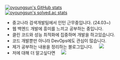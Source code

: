 <!HTML>

[![oyoungsun's GitHub stats](https://github-readme-stats.vercel.app/api?username=oyoungsun&count_private=true&show_icons=true&theme=dracula)](https://github.com/oyoungsun)  
[![oyoungsun's solved.ac stats](https://github-readme-solvedac.hyp3rflow.vercel.app/api/?handle=plusmates)](https://solved.ac/profile/plusmates)

- 중고나라 검색개발팀에서 인턴 근무중입니다. (24.03~)
- 웹 백엔드 개발에 흥미를 느끼고 공부하는 중입니다.
- 클린 코드와 성능 최적화에 집중하며 개발을 하고있습니다.
- 코드 개발뿐만 아니라 DevOps에도 관심이 많습니다.
- 제가 공부하는 내용을 정리하는 블로그입니다. &nbsp;&nbsp;&nbsp; <a href="https://velog.io/@oyoungsun"> 
    <img src="https://img.shields.io/badge/Velog Blog-Dev Blog-1aa4e4?style=flat-square"/></a>
  </a> 
- 저에 대해 더 알고싶다면 &nbsp;&nbsp;&nbsp; <a href="[https://velog.io/@oyoungsun/about](https://velog.io/@oyoungsun/about)"> 
    <img src="https://img.shields.io/badge/Velog Profile-About Me-389e64?style=flat-square"/></a>
  </a> 
